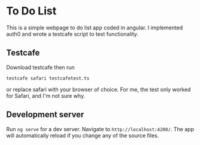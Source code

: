 # To Do List

This is a simple webpage to do list app coded in angular. I implemented auth0 and wrote a testcafe script to test functionality. 

## Testcafe
Download testcafe then run 
 
 `testcafe safari testcafetest.ts`
 
 or replace safari with your browser of choice. For me, the test only worked for Safari, and I'm not sure why.


## Development server

Run `ng serve` for a dev server. Navigate to `http://localhost:4200/`. The app will automatically reload if you change any of the source files.
